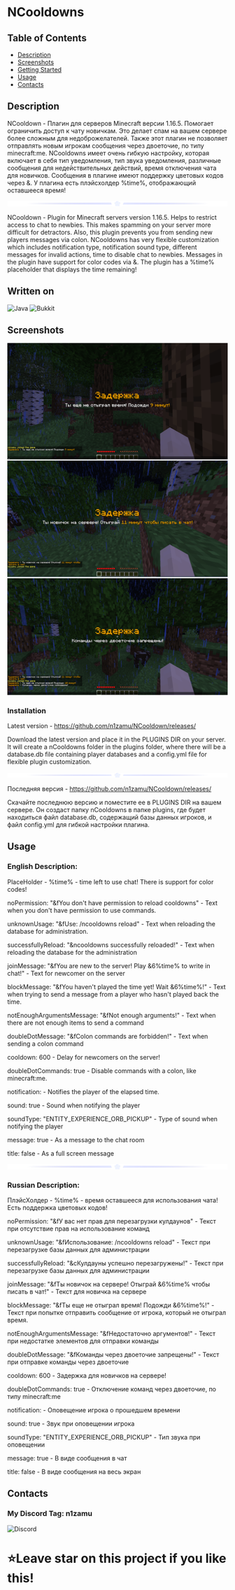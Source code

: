 # NCooldowns

## Table of Contents

- [Description](#description)
- [Screenshots](#screenshots)
- [Getting Started](#getting-started)
- [Usage](#usage)
- [Contacts](#contacts)

## Description
NCooldown - Плагин для серверов Minecraft версии 1.16.5. Помогает ограничить доступ к чату новичкам.
Это делает спам на вашем сервере более сложным для недоброжелателей. 
Также этот плагин не позволяет отправлять новым игрокам сообщения через двоеточие, по типу minecraft:me.
NCooldowns имеет очень гибкую настройку, которая включает в себя тип уведомления, тип звука уведомления, различные сообщения для недействительных действий, время отключения чата для новичков.
Сообщения в плагине имеют поддержку цветовых кодов через &.
У плагина есть плэйсхолдер %time%, отображающий оставшееся время!

![Line](https://github.com/n1zamu/n1zamu/blob/main/assets/sepparator.png)

NCooldown - Plugin for Minecraft servers version 1.16.5. Helps to restrict access to chat to newbies.
This makes spamming on your server more difficult for detractors. 
Also, this plugin prevents you from sending new players messages via colon.
NCooldowns has very flexible customization which includes notification type, notification sound type, different messages for invalid actions, time to disable chat to newbies.
Messages in the plugin have support for color codes via &.
The plugin has a %time% placeholder that displays the time remaining!

## Written on
![Java](https://img.shields.io/badge/-Java-FFA500?style=for-the-badge&logo=java&logoColor=0000CD)
![Bukkit](https://img.shields.io/badge/-Bukkit-7B68EE?style=for-the-badge)

## Screenshots
![Example](https://github.com/n1zamu/NCooldown/blob/main/screenshots/example.png)
![Example](https://github.com/n1zamu/NCooldown/blob/main/screenshots/example1.png)
![Example](https://github.com/n1zamu/NCooldown/blob/main/screenshots/example2.png)

### Installation
Latest version - https://github.com/n1zamu/NCooldown/releases/

Download the latest version and place it in the PLUGINS DIR on your server.
It will create a nCooldowns folder in the plugins folder, where there will be a database.db file containing player databases and a config.yml file for flexible plugin customization.

![Line](https://github.com/n1zamu/n1zamu/blob/main/assets/sepparator.png)

Последняя версия - https://github.com/n1zamu/NCooldown/releases/

Скачайте последнюю версию и поместите ее в PLUGINS DIR на вашем сервере.
Он создаст папку nCooldowns в папке plugins, где будет находиться файл database.db, содержащий базы данных игроков, и файл config.yml для гибкой настройки плагина.

## Usage

### English Description:

PlaceHolder - %time% - time left to use chat!
There is support for color codes!

  noPermission: "&fYou don't have permission to reload cooldowns" - Text when you don't have permission to use commands.
  
  unknownUsage: "&fUse: /ncooldowns reload" - Text when reloading the database for administration.
  
  successfullyReload: "&ncooldowns successfully reloaded!" - Text when reloading the database for the administration
  
  joinMessage: "&fYou are new to the server! Play &6%time% to write in chat!" - Text for newcomer on the server
  
  blockMessage: "&fYou haven't played the time yet! Wait &6%time%!" - Text when trying to send a message from a player who hasn't played back the time.
  
  notEnoughArgumentsMessage: "&fNot enough arguments!" - Text when there are not enough items to send a command
  
  doubleDotMessage: "&fColon commands are forbidden!" - Text when sending a colon command

cooldown: 600 - Delay for newcomers on the server!

doubleDotCommands: true - Disable commands with a colon, like minecraft:me.

notification: - Notifies the player of the elapsed time.

sound: true - Sound when notifying the player

soundType: "ENTITY_EXPERIENCE_ORB_PICKUP" - Type of sound when notifying the player

message: true - As a message to the chat room

title: false - As a full screen message

![Line](https://github.com/n1zamu/n1zamu/blob/main/assets/sepparator.png)

### Russian Description:

ПлэйсХолдер - %time% - время оставшееся для использования чата!
Есть поддержка цветовых кодов!

  noPermission: "&fУ вас нет прав для перезагрузки кулдаунов" - Текст при отсутствие прав на использование команд
  
  unknownUsage: "&fИспользование: /ncooldowns reload" - Текст при перезагрузке базы данных для администрации
  
  successfullyReload: "&cКулдауны успешно перезагружены!" - Текст при перезагрузке базы данных для администрации
  
  joinMessage: "&fТы новичок на сервере! Отыграй &6%time% чтобы писать в чат!" - Текст для новичка на сервере
  
  blockMessage: "&fТы еще не отыграл время! Подожди &6%time%!" - Текст при попытке отправить сообщение от игрока, который не отыграл время.
  
  notEnoughArgumentsMessage: "&fНедостаточно аргументов!" - Текст при недостатке элементов для отправки команды
  
  doubleDotMessage: "&fКоманды через двоеточие запрещены!" - Текст при отправке команды через двоеточие

cooldown: 600 - Задержка для новичков на сервере!

doubleDotCommands: true - Отключение команд через двоеточие, по типу minecraft:me

notification: - Оповещение игрока о прошедшем времени

  sound: true - Звук при оповещении игрока
  
  soundType: "ENTITY_EXPERIENCE_ORB_PICKUP" - Тип звука при оповещении

  message: true - В виде сообщения в чат
  
  title: false - В виде сообщения на весь экран

## Contacts

### My Discord Tag: n1zamu
![Discord](https://img.shields.io/badge/-Discord-4169E1?style=for-the-badge&logo=discord&logoColor=FFFFFF)


# ⭐Leave star on this project if you like this!
